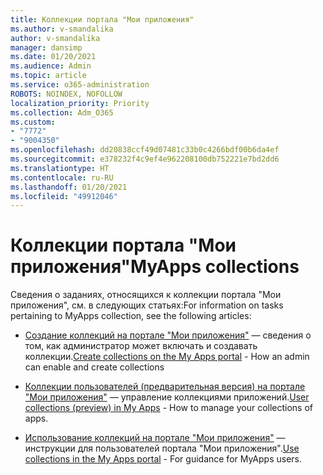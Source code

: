 ```yaml
---
title: Коллекции портала "Мои приложения"
ms.author: v-smandalika
author: v-smandalika
manager: dansimp
ms.date: 01/20/2021
ms.audience: Admin
ms.topic: article
ms.service: o365-administration
ROBOTS: NOINDEX, NOFOLLOW
localization_priority: Priority
ms.collection: Adm_O365
ms.custom:
- "7772"
- "9004350"
ms.openlocfilehash: dd20838ccf49d07481c33b0c4266bdf00b6da4ef
ms.sourcegitcommit: e378232f4c9ef4e962208100db752221e7bd2dd6
ms.translationtype: HT
ms.contentlocale: ru-RU
ms.lasthandoff: 01/20/2021
ms.locfileid: "49912046"
---
```

# <a name="myapps-collections"></a><span data-ttu-id="903ef-102">Коллекции портала "Мои приложения"</span><span class="sxs-lookup"><span data-stu-id="903ef-102">MyApps collections</span></span>

<span data-ttu-id="903ef-103">Сведения о заданиях, относящихся к коллекции портала "Мои приложения", см. в следующих статьях:</span><span class="sxs-lookup"><span data-stu-id="903ef-103">For information on tasks pertaining to MyApps collection, see the following articles:</span></span>

- <span data-ttu-id="903ef-104">[Создание коллекций на портале "Мои приложения"](https://docs.microsoft.com/azure/active-directory/manage-apps/access-panel-collections) — сведения о том, как администратор может включать и создавать коллекции.</span><span class="sxs-lookup"><span data-stu-id="903ef-104">[Create collections on the My Apps portal](https://docs.microsoft.com/azure/active-directory/manage-apps/access-panel-collections) - How an admin can enable and create collections</span></span>

- <span data-ttu-id="903ef-105">[Коллекции пользователей (предварительная версия) на портале "Мои приложения"](https://docs.microsoft.com/azure/active-directory/user-help/my-apps-portal-user-collections) — управление коллекциями приложений.</span><span class="sxs-lookup"><span data-stu-id="903ef-105">[User collections (preview) in My Apps](https://docs.microsoft.com/azure/active-directory/user-help/my-apps-portal-user-collections) - How to manage your collections of apps.</span></span> 

- <span data-ttu-id="903ef-106">[Использование коллекций на портале "Мои приложения"](https://docs.microsoft.com/azure/active-directory/user-help/my-applications-portal-workspaces) — инструкции для пользователей портала "Мои приложения".</span><span class="sxs-lookup"><span data-stu-id="903ef-106">[Use collections in the My Apps portal](https://docs.microsoft.com/azure/active-directory/user-help/my-applications-portal-workspaces) - For guidance for MyApps users.</span></span>